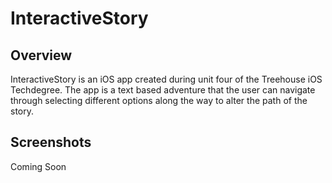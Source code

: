 # InteractiveStory

## Overview
InteractiveStory is an iOS app created during unit four of the Treehouse iOS Techdegree. The app is a text based adventure that the user can navigate through selecting different options along the way to alter the path of the story.

## Screenshots
Coming Soon

